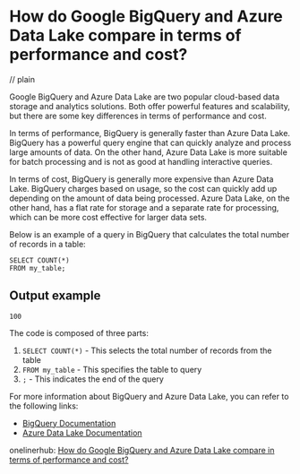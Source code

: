 # How do Google BigQuery and Azure Data Lake compare in terms of performance and cost?
// plain

Google BigQuery and Azure Data Lake are two popular cloud-based data storage and analytics solutions. Both offer powerful features and scalability, but there are some key differences in terms of performance and cost.

In terms of performance, BigQuery is generally faster than Azure Data Lake. BigQuery has a powerful query engine that can quickly analyze and process large amounts of data. On the other hand, Azure Data Lake is more suitable for batch processing and is not as good at handling interactive queries.

In terms of cost, BigQuery is generally more expensive than Azure Data Lake. BigQuery charges based on usage, so the cost can quickly add up depending on the amount of data being processed. Azure Data Lake, on the other hand, has a flat rate for storage and a separate rate for processing, which can be more cost effective for larger data sets.

Below is an example of a query in BigQuery that calculates the total number of records in a table:

```
SELECT COUNT(*)
FROM my_table;
```

## Output example

```
100
```

The code is composed of three parts:
1. `SELECT COUNT(*)` - This selects the total number of records from the table
2. `FROM my_table` - This specifies the table to query
3. `;` - This indicates the end of the query

For more information about BigQuery and Azure Data Lake, you can refer to the following links:
- [BigQuery Documentation](https://cloud.google.com/bigquery/docs)
- [Azure Data Lake Documentation](https://docs.microsoft.com/en-us/azure/data-lake-analytics/)

onelinerhub: [How do Google BigQuery and Azure Data Lake compare in terms of performance and cost?](https://onelinerhub.com/google-big-query/how-do-google-bigquery-and-azure-data-lake-compare-in-terms-of-performance-and-cost)